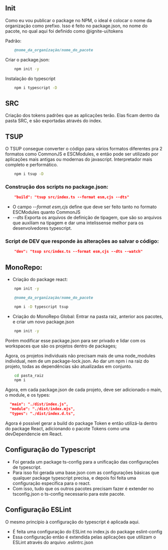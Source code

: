 ## Init

Como eu vou publicar o package no NPM, o ideal é colocar o nome da organização como prefixo. Isso é feito no package.json, no nome do pacote, no qual aqui foi definido como @ignite-ui/tokens

Padrão:

```md
    @nome_da_organização/nome_do_pacote
```

Criar o package.json:

```bash
    npm init -y
```

Instalação do typescript

```bash
    npm i typescript -D
```

## SRC

Criação dos tokens padrões que as aplicações terão. Elas ficam dentro da pasta SRC, e são exportadas através do index.

## TSUP

O TSUP consegue converter o código para vários formatos diferentes pra 2 formatos como CommonJS e ESCModules, e então pode ser utilizado por aplicações mais antigas ou modernas do javascript. Interpretador mais completo e performático.

```bash
    npm i tsup -D
```

### Construção dos scripts no package.json:

```json
    "build": "tsup src/index.ts --format esm,cjs --dts"
```

- O campo _--format esm,cjs_ define que deve ser feito tanto no formato ESCModules quanto CommonJS
- _--dts_ Exporta os arquivos de definição de tipagem, que são so arquivos que auxiliam na tipagem e dar uma intelissense melhor para os desenvolvedores typescript.

### Script de DEV que responde às alterações ao salvar o código:

```json
    "dev": "tsup src/index.ts --format esm,cjs --dts --watch"
```

## MonoRepo:

- Criação do package react:

```bash
    npm init -y
```

```md
    @nome_da_organização/nome_do_pacote
```

```bash
    npm i -D typescript tsup
```

- Criação do MonoRepo Global:
  Entrar na pasta raiz, anterior aos pacotes, e criar um novo package.json

```bash
    npm init -y
```

Porém modificar esse package.json para ser privado e lidar com os workspaces que são os projetos dentro de packages;

Agora, os projetos individuais não precisam mais de uma node_modules individual, nem de um package-lock.json. Ao dar um npm i na raiz do projeto, todas as dependências são atualizadas em conjunto.

```bash
    cd pasta_raiz
    npm i
```

Agora, em cada package.json de cada projeto, deve ser adicionado o main, o module, e os types:

```json
  "main": "./dist/index.js",
  "module": "./dist/index.mjs",
  "types": "./dist/index.d.ts",
```

Agora é possível gerar a build do package Token e então utilizá-la dentro do package React, adicionando o pacote Tokens como uma devDependencie em React.

## Configuração do Typescript

- Foi gerada um package ts-config para a unificação das configurações de typescript.
- Para isso foi gerada uma base.json com as configurações básicas que qualquer package typescript precisa, e depois foi feita uma configuração específica para o react.
- Com isso, tudo que os outros pacotes precisam fazer é extender no tsconfig.json o ts-config necessario para este pacote.

## Configuração ESLint

O mesmo princípio à configuração do typescript é aplicada aqui.

- É feita uma configuração do ESLint no index.js do package eslint-config
- Essa configuração então é extendida pelas aplicações que utilizam o ESLint através do arquivo .eslintrc.json
